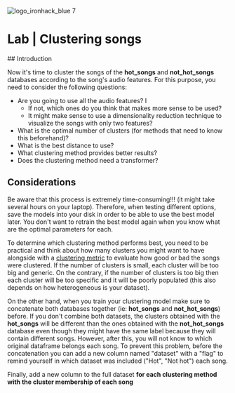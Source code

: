 ![logo_ironhack_blue 7](https://user-images.githubusercontent.com/23629340/40541063-a07a0a8a-601a-11e8-91b5-2f13e4e6b441.png)

# Lab | Clustering songs

## Introduction

Now it's time to cluster the songs of the **hot_songs** and **not_hot_songs** databases according to the song's audio features. For this purpose, you need to consider the following questions:

* Are you going to use all the audio features? I
  * If not, which ones do you think that makes more sense to be used?
  * It might make sense to use a dimensionality reduction technique to visualize the songs with only two features?
* What is the optimal number of clusters (for methods that need to know this beforehand)?
* What is the best distance to use?
* What clustering method provides better results?
* Does the clustering method need a transformer?

## Considerations

Be aware that this process is extremely time-consuming!!! (it might take several hours on your laptop). Therefore, when testing different options, save the models into your disk in order to be able to use the best model later.  You don't want to retrain the best model again when you know what are the optimal parameters for each.

To determine which clustering method performs best, you need to be practical and think about how many clusters you might want to have alongside with a [clustering metric](https://analyticsindiamag.com/a-tutorial-on-various-clustering-evaluation-metrics/) to evaluate how good or bad the songs were clustered.
If the number of clusters is small, each cluster will be too big and generic. On the contrary, if the number of clusters is too big then each cluster will be too specific and it will be poorly populated (this also depends on how heterogeneous is your dataset).

On the other hand, when you train your clustering model make sure to concatenate both databases together (ie: **hot_songs** and **not_hot_songs**) before. 
If you don't combine both datasets, the clusters obtained with the **hot_songs** will be different than the ones obtained with the **not_hot_songs**
database even though they might have the same label because they will contain different songs. However, after this, you will not know to which original
dataframe belongs each song. To prevent this problem, before the concatenation you can add a new column named "dataset" with a "flag" to remind yourself in which dataset was included ("Hot", "Not hot")
each song. 

Finally, add a new column to the full dataset **for each clustering method with the cluster membership of each song** 
